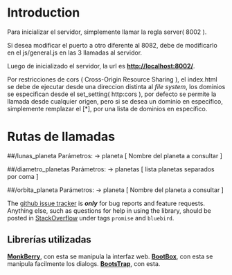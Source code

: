 # Introduction

Para inicializar el servidor, simplemente llamar la regla server( 8002 ).

Si desea modificar el puerto a otro diferente al 8082, debe de modificarlo en el js/general.js en las 3 llamadas al servidor.

Luego de inicializado el servidor, la url es [**http://localhost:8002/**](http://localhost:8002/).

Por restricciones de cors ( Cross-Origin Resource Sharing ), el index.html se debe de ejecutar desde una direccion distinta al *file system*, los dominios se especifican desde el set_setting( http:cors ), por defecto se permite la llamada desde cualquier origen, pero si se desea un dominio en especifico, simplemente remplazar el [*], por una lista de dominios en específico.

# Rutas de llamadas

##/lunas_planeta
Parámetros:
-> planeta [ Nombre del planeta a consultar ]

##/diametro_planetas
Parámetros:
-> planetas [ lista planetas separados por coma ]

##/orbita_planeta
Parámetros:
-> planeta [ Nombre del planeta a consultar ]

The [github issue tracker](https://github.com/petkaantonov/bluebird/issues) is **_only_** for bug reports and feature requests. Anything else, such as questions for help in using the library, should be posted in [StackOverflow](http://stackoverflow.com/questions/tagged/bluebird) under tags `promise` and `bluebird`.



## Librerías utilizadas

[**MonkBerry**](http://monkberry.js.org/), con esta se manipula la interfaz web.
[**BootBox**](http://bootboxjs.com/), con esta se manipula facilmente los dialogs.
[**BootsTrap**](http://getbootstrap.com/), con esta.